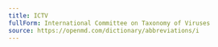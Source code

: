 ```yaml
---
title: ICTV
fullForm: International Committee on Taxonomy of Viruses
source: https://openmd.com/dictionary/abbreviations/i
---
```

